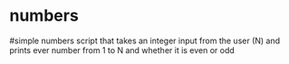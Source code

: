 # numbers
#simple numbers script that takes an integer input from the user (N) and prints ever number from 1 to N and whether it is even or odd
